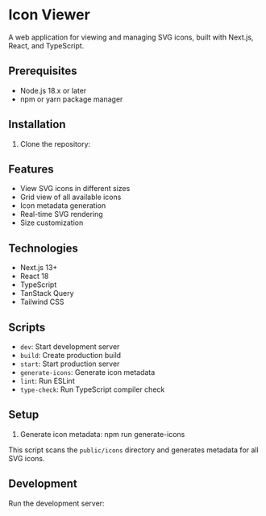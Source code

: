 # Icon Viewer

A web application for viewing and managing SVG icons, built with Next.js, React, and TypeScript.

## Prerequisites

- Node.js 18.x or later
- npm or yarn package manager

## Installation

1. Clone the repository:



## Features

- View SVG icons in different sizes
- Grid view of all available icons
- Icon metadata generation
- Real-time SVG rendering
- Size customization

## Technologies

- Next.js 13+
- React 18
- TypeScript
- TanStack Query
- Tailwind CSS

## Scripts

- `dev`: Start development server
- `build`: Create production build
- `start`: Start production server
- `generate-icons`: Generate icon metadata
- `lint`: Run ESLint
- `type-check`: Run TypeScript compiler check



## Setup

1. Generate icon metadata:
npm run generate-icons

This script scans the `public/icons` directory and generates metadata for all SVG icons.

## Development

Run the development server:
